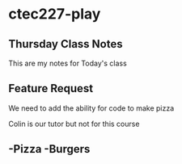 # ctec227-play

## Thursday Class Notes

This are my notes for Today's class

## Feature Request

We need to add the ability for code to make pizza

Colin is our tutor but not for this course

-Pizza
-Burgers
-